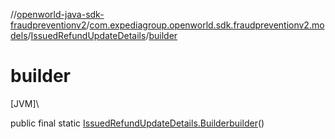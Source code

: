 //[openworld-java-sdk-fraudpreventionv2](../../../index.md)/[com.expediagroup.openworld.sdk.fraudpreventionv2.models](../index.md)/[IssuedRefundUpdateDetails](index.md)/[builder](builder.md)

# builder

[JVM]\

public final static [IssuedRefundUpdateDetails.Builder](-builder/index.md)[builder](builder.md)()
